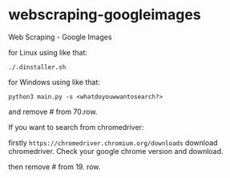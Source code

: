 # webscraping-googleimages
Web Scraping - Google Images


for Linux using like that:

```
./.dinstaller.sh
```

for Windows using like that:

```
python3 main.py -s <whatdoyouwwantosearch?>
```

and remove # from 70.row.

If you want to search from chromedriver:

firstly ```https://chromedriver.chromium.org/downloads``` download chromedriver. Check your google chrome version and download.

then remove # from 19. row.
